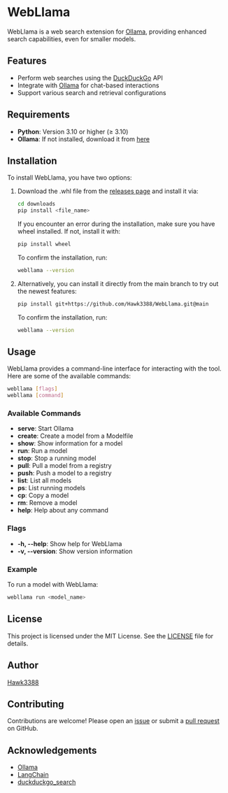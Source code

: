 # WebLlama

WebLlama is a web search extension for [Ollama](https://github.com/ollama/ollama), providing enhanced search capabilities, even for smaller models.

## Features

- Perform web searches using the [DuckDuckGo](https://github.com/deedy5/duckduckgo_search) API
- Integrate with [Ollama](https://github.com/ollama/ollama) for chat-based interactions
- Support various search and retrieval configurations

## Requirements

- **Python**: Version 3.10 or higher (≥ 3.10)  
- **Ollama**: If not installed, download it from [here](https://ollama.com/download)

## Installation

To install WebLlama, you have two options:

1. Download the .whl file from the [releases page](https://github.com/Hawk3388/WebLlama/releases) and install it via:

    ```sh
    cd downloads
    pip install <file_name>
    ```

    If you encounter an error during the installation, make sure you have wheel installed. If not, install it with:

    ```sh
    pip install wheel
    ```

    To confirm the installation, run:

    ```sh
    webllama --version
    ```

2. Alternatively, you can install it directly from the main branch to try out the newest features:

    ```sh
    pip install git+https://github.com/Hawk3388/WebLlama.git@main
    ```

    To confirm the installation, run:

    ```sh
    webllama --version
    ```

## Usage

WebLlama provides a command-line interface for interacting with the tool. Here are some of the available commands:

```sh
webllama [flags]
webllama [command]
```

### Available Commands

- **serve**: Start Ollama
- **create**: Create a model from a Modelfile
- **show**: Show information for a model
- **run**: Run a model
- **stop**: Stop a running model
- **pull**: Pull a model from a registry
- **push**: Push a model to a registry
- **list**: List all models
- **ps**: List running models
- **cp**: Copy a model
- **rm**: Remove a model
- **help**: Help about any command

### Flags

- **-h, --help**: Show help for WebLlama
- **-v, --version**: Show version information

### Example

To run a model with WebLlama:

```sh
webllama run <model_name>
```

## License

This project is licensed under the MIT License. See the [LICENSE](LICENSE) file for details.

## Author

[Hawk3388](https://github.com/Hawk3388)

## Contributing

Contributions are welcome! Please open an [issue](https://github.com/Hawk3388/WebLlama/issues) or submit a [pull request](https://github.com/Hawk3388/WebLlama/pulls) on GitHub.

## Acknowledgements

- [Ollama](https://github.com/ollama/ollama)
- [LangChain](https://github.com/langchain-ai/langchain)
- [duckduckgo_search](https://github.com/deedy5/duckduckgo_search)
